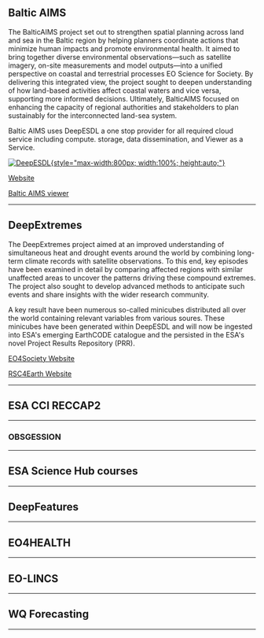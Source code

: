 ## Baltic AIMS 

The BalticAIMS project set out to strengthen spatial planning across land and sea in the Baltic region by 
helping planners coordinate actions that minimize human impacts and promote environmental health. It aimed to bring 
together diverse environmental observations—such as satellite imagery, on-site measurements and model outputs—into a
unified perspective on coastal and terrestrial processes EO Science for Society. By delivering this integrated view, the project sought to deepen understanding of how land-based 
activities affect coastal waters and vice versa, supporting more informed decisions. 
Ultimately, BalticAIMS focused on enhancing the capacity of regional authorities and stakeholders to plan sustainably 
for the interconnected land-sea system.

Baltic AIMS uses DeepESDL a one stop provider for all required cloud service including  compute. storage, data 
dissemination, and Viewer as a Service.

[![DeepESDL](../img/projects/BalticAIMS_1.jpg){style="max-width:800px; width:100%; height:auto;"}](https://viewer.balticaims.eu/)

[Website](https://www.syke.fi/en/projects/eo-applications-integrated-maritime-and-territorial-spatial-planning-baltic-balticaims)

[Baltic AIMS viewer](https://viewer.balticaims.eu/)

----------

##  DeepExtremes 

The DeepExtremes project aimed at an improved understanding of simultaneous heat and drought events around the world by 
combining long-term climate records with satellite observations. To this end, key episodes have been examined in detail
by comparing affected regions with similar unaffected areas to uncover the patterns driving these compound extremes. 
The project also sought to develop advanced methods to anticipate such events and share insights with the wider 
research community.

A key result have been numerous so-called minicubes distributed all over the world containing relevant variables 
from various soures. These minicubes have been generated within DeepESDL and will now be ingested into ESA's emerging
EarthCODE catalogue and the persisted in the ESA's novel Project Results Repository (PRR). 

[EO4Society Website](https://eo4society.esa.int/projects/deep-extremes) 

[RSC4Earth Website](https://rsc4earth.de/project/deepextremes) 


--------

## ESA CCI RECCAP2 


--------

### OBSGESSION ###

---------

## ESA Science Hub courses 

--------

## DeepFeatures 

---------

## EO4HEALTH 

---------

## EO-LINCS 

---------

## WQ Forecasting 

---------

